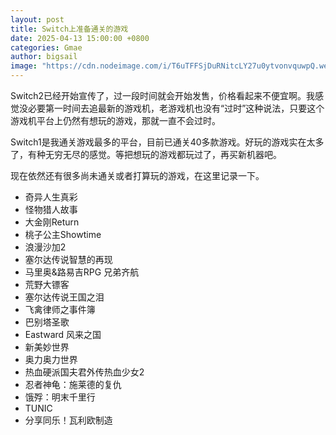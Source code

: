 ```yaml
---
layout: post
title: Switch上准备通关的游戏
date: 2025-04-13 15:00:00 +0800
categories: Gmae
author: bigsail
image: "https://cdn.nodeimage.com/i/T6uTFFSjDuRNitcLY27u0ytvonvquwpQ.webp"
---
```

Switch2已经开始宣传了，过一段时间就会开始发售，价格看起来不便宜啊。我感觉没必要第一时间去追最新的游戏机，老游戏机也没有“过时”这种说法，只要这个游戏机平台上仍然有想玩的游戏，那就一直不会过时。

Switch1是我通关游戏最多的平台，目前已通关40多款游戏。好玩的游戏实在太多了，有种无穷无尽的感觉。等把想玩的游戏都玩过了，再买新机器吧。

现在依然还有很多尚未通关或者打算玩的游戏，在这里记录一下。

- 奇异人生真彩  
- 怪物猎人故事  
- 大金刚Return  
- 桃子公主Showtime  
- 浪漫沙加2  
- 塞尔达传说智慧的再现  
- 马里奥&路易吉RPG 兄弟齐航  
- 荒野大镖客  
- 塞尔达传说王国之泪  
- 飞禽律师之事件簿  
- 巴别塔圣歌  
- Eastward 风来之国  
- 新美妙世界  
- 奥力奥力世界  
- 热血硬派国夫君外传热血少女2  
- 忍者神龟：施莱德的复仇  
- 饿殍：明末千里行  
- TUNIC  
- 分享同乐！瓦利欧制造

